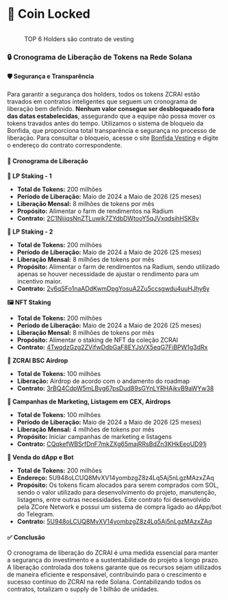 # 🔐 Coin Locked

<figure><img src="../../../.gitbook/assets/Captura de Tela 2024-05-16 às 13.19.05.png" alt=""><figcaption><p>TOP 6 Holders são contrato de vesting</p></figcaption></figure>

### 🔒 Cronograma de Liberação de Tokens na Rede Solana

#### 🛡️ Segurança e Transparência

Para garantir a segurança dos holders, todos os tokens ZCRAI estão travados em contratos inteligentes que seguem um cronograma de liberação bem definido. **Nenhum valor consegue ser desbloqueado fora das datas estabelecidas**, assegurando que a equipe não possa mover os tokens travados antes do tempo. Utilizamos o sistema de bloqueio da Bonfida, que proporciona total transparência e segurança no processo de liberação. Para consultar o bloqueio, acesse o site [Bonfida Vesting](https://vesting.bonfida.org/) e digite o endereço do contrato correspondente.

#### 📅 Cronograma de Liberação

**🌾 LP Staking - 1**

* **Total de Tokens:** 200 milhões
* **Período de Liberação:** Maio de 2024 a Maio de 2026 (25 meses)
* **Liberação Mensal:** 8 milhões de tokens por mês
* **Propósito:** Alimentar o farm de rendimentos na Radium
* **Contrato:** [2C1NiiiqsNnZTLuwik7ZYdbDWtooY5qJVxqdsihHSK8v](https://vesting.bonfida.org/2C1NiiiqsNnZTLuwik7ZYdbDWtooY5qJVxqdsihHSK8v)

**🌾 LP Staking - 2**

* **Total de Tokens:** 200 milhões
* **Período de Liberação:** Maio de 2024 a Maio de 2026 (25 meses)
* **Liberação Mensal:** 8 milhões de tokens por mês
* **Propósito:** Alimentar o farm de rendimentos na Radium, sendo utilizado apenas se houver necessidade de ajustar o rendimento para um incentivo maior.
* **Contrato:** [2v6qSFo1naADdKwmDpgYosuA2Zu5ccsgwdu4uuHJhy6y](https://vesting.bonfida.org/2v6qSFo1naADdKwmDpgYosuA2Zu5ccsgwdu4uuHJhy6y)

**🖼️ NFT Staking**

* **Total de Tokens:** 200 milhões
* **Período de Liberação:** Maio de 2024 a Maio de 2026 (25 meses)
* **Liberação Mensal:** 8 milhões de tokens por mês
* **Propósito:** Alimentar o staking de NFT da coleção ZCRAI
* **Contrato:** [4TwqdzGzg2ZVifwDdbGaF8EYJsVX5eqG7FiBPW1g3dRx](https://vesting.bonfida.org/4TwqdzGzg2ZVifwDdbGaF8EYJsVX5eqG7FiBPW1g3dRx)

**🎁 ZCRAI BSC Airdrop**

* **Total de Tokens:** 100 milhões
* **Liberação:** Airdrop de acordo com o andamento do roadmap
* **Contrato:** [3rBQ4CdpW5mLBvg67psDud89sGYnLYRHAjkvB9aWYw38](https://vesting.bonfida.org/3rBQ4CdpW5mLBvg67psDud89sGYnLYRHAjkvB9aWYw38)

**📣 Campanhas de Marketing, Listagem em CEX, Airdrops**

* **Total de Tokens:** 100 milhões
* **Período de Liberação:** Maio de 2024 a Maio de 2026 (25 meses)
* **Liberação Mensal:** 4 milhões de tokens por mês
* **Propósito:** Iniciar campanhas de marketing e listagens
* **Contrato:** [CQqkefWBSrfDnF7mkZXg65majRRsBdZn3KHkEeoUD91j](https://vesting.bonfida.org/CQqkefWBSrfDnF7mkZXg65majRRsBdZn3KHkEeoUD91j)

**💼 Venda do dApp e Bot**

* **Total de Tokens:** 200 milhões
* **Endereço:** 5U948oLCUQ8MvXV14yombzgZ8z4Lq5Aj5nLgzMAzxZAq
* **Propósito:** Os tokens ficam alocados para serem comprados com SOL, sendo o valor utilizado para desenvolvimento do projeto, manutenção, listagens, entre outras necessidades. Este contrato foi desenvolvido pela ZCore Network e possui um sistema de compra ligado ao dApp/bot do Telegram.
* **Contrato:** [5U948oLCUQ8MvXV14yombzgZ8z4Lq5Aj5nLgzMAzxZAq](https://vesting.bonfida.org/5U948oLCUQ8MvXV14yombzgZ8z4Lq5Aj5nLgzMAzxZAq)

#### ✅ Conclusão

O cronograma de liberação do ZCRAI é uma medida essencial para manter a segurança do investimento e a sustentabilidade do projeto a longo prazo. A liberação controlada dos tokens garante que os recursos sejam utilizados de maneira eficiente e responsável, contribuindo para o crescimento e sucesso contínuo do ZCRAI na rede Solana. Contabilizando todos os contratos, totalizam o supply de 1 bilhão de unidades.
